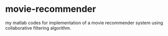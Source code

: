 # movie-recommender
my matlab codes for implementation of a movie recommender system using collaborative filtering algorithm.
